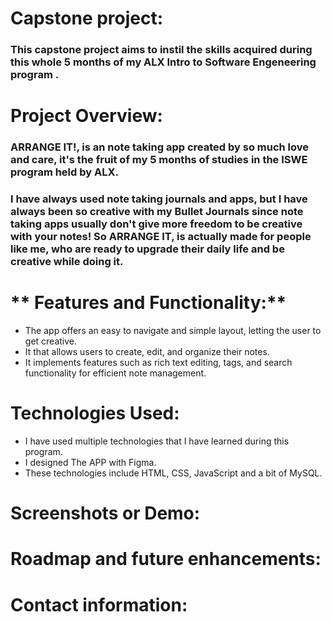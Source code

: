 # **Capstone project:**
### This capstone project aims to instil the skills acquired during this whole 5 months of my ALX Intro to Software Engeneering program .

# **Project Overview:**
### ARRANGE IT!, is an note taking app created by so much love and care, it's the fruit of my 5 months of studies in the ISWE program held by ALX.
###  I have always used note taking journals and apps, but I have always been so creative with my Bullet Journals since note taking apps usually don't give more freedom to be creative with your notes! So ARRANGE IT, is actually made for people like me, who are ready to upgrade their daily life and be creative while doing it.

# ** Features and Functionality:**
+ The app offers an easy to navigate and simple layout, letting the user to get creative.
+ It that allows users to create, edit, and organize their notes.
+ It implements features such as rich text editing, tags, and search functionality for efficient note management.

# **Technologies Used:**
+ I have used multiple technologies that I have learned during this program.
+ I designed The APP with Figma.
+ These technologies include HTML, CSS, JavaScript and a bit of MySQL.

# **Screenshots or Demo:**




# **Roadmap and future enhancements:**






# **Contact information:**









